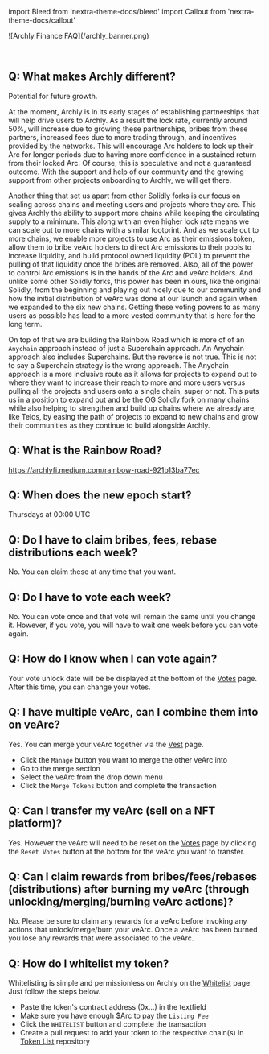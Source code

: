 import Bleed from 'nextra-theme-docs/bleed'
import Callout from 'nextra-theme-docs/callout'

<Bleed>
  ![Archly Finance FAQ](/archly_banner.png)
</Bleed>

&nbsp;

## Q: What makes Archly different?

Potential for future growth.

At the moment, Archly is in its early stages of establishing partnerships that will help drive users to Archly. As a result the lock rate, currently around 50%, will increase due to growing these partnerships, bribes from these partners, increased fees due to more trading through, and incentives provided by the networks. This will encourage Arc holders to lock up their Arc for longer periods due to having more confidence in a sustained return from their locked Arc. Of course, this is speculative and not a guaranteed outcome. With the support and help of our community and the growing support from other projects onboarding to Archly, we will get there.

Another thing that set us apart from other Solidly forks is our focus on scaling across chains and meeting users and projects where they are. This gives Archly the ability to support more chains while keeping the circulating supply to a minimum. This along with an even higher lock rate means we can scale out to more chains with a similar footprint. And as we scale out to more chains, we enable more projects to use Arc as their emissions token, allow them to bribe veArc holders to direct Arc emissions to their pools to increase liquidity, and build protocol owned liquidity (POL) to prevent the pulling of that liquidity once the bribes are removed. Also, all of the power to control Arc emissions is in the hands of the Arc and veArc holders. And unlike some other Solidly forks, this power has been in ours, like the original Solidly, from the beginning and playing out nicely due to our community and how the initial distribution of veArc was done at our launch and again when we expanded to the six new chains. Getting these voting powers to as many users as possible has lead to a more vested community that is here for the long term.

On top of that we are building the Rainbow Road which is more of of an `Anychain` approach instead of just a Superchain approach. An Anychain approach also includes Superchains. But the reverse is not true. This is not to say a Superchain strategy is the wrong approach. The Anychain approach is a more inclusive route as it allows for projects to expand out to where they want to increase their reach to more and more users versus pulling all the projects and users onto a single chain, super or not. This puts us in a position to expand out and be the OG Solidly fork on many chains while also helping to strengthen and build up chains where we already are, like Telos, by easing the path of projects to expand to new chains and grow their communities as they continue to build alongside Archly.

## Q: What is the Rainbow Road?

https://archlyfi.medium.com/rainbow-road-921b13ba77ec

## Q: When does the new epoch start?

Thursdays at 00:00 UTC

## Q: Do I have to claim bribes, fees, rebase distributions each week?

No. You can claim these at any time that you want.

## Q: Do I have to vote each week?

No. You can vote once and that vote will remain the same until you change it. However, if you vote, you will have to wait one week before you can vote again.

## Q: How do I know when I can vote again?

Your vote unlock date will be be displayed at the bottom of the [Votes](https://archly.fi/vote) page. After this time, you can change your votes.

## Q: I have multiple veArc, can I combine them into on veArc?

Yes. You can merge your veArc together via the [Vest](https://archly.fi/vest) page. 

* Click the `Manage` button you want to merge the other veArc into
* Go to the merge section
* Select the veArc from the drop down menu
* Click the `Merge Tokens` button and complete the transaction

## Q: Can I transfer my veArc (sell on a NFT platform)?

Yes. However the veArc will need to be reset on the [Votes](https://archly.fi/vote) page by clicking the `Reset Votes` button at the bottom for the veArc you want to transfer.

## Q: Can I claim rewards from bribes/fees/rebases (distributions) after burning my veArc (through unlocking/merging/burning veArc actions)?

No. Please be sure to claim any rewards for a veArc before invoking any actions that unlock/merge/burn your veArc. Once a veArc has been burned you lose any rewards that were associated to the veArc.

## Q: How do I whitelist my token?

Whitelisting is simple and permissionless on Archly on the [Whitelist](https://archly.fi/whitelist) page. Just follow the steps below.

* Paste the token's contract address (0x...) in the textfield
* Make sure you have enough $Arc to pay the `Listing Fee`
* Click the `WHITELIST` button and complete the transaction
* Create a pull request to add your token to the respective chain(s) in [Token List](https://github.com/ArchlyFi/token-list/) repository
